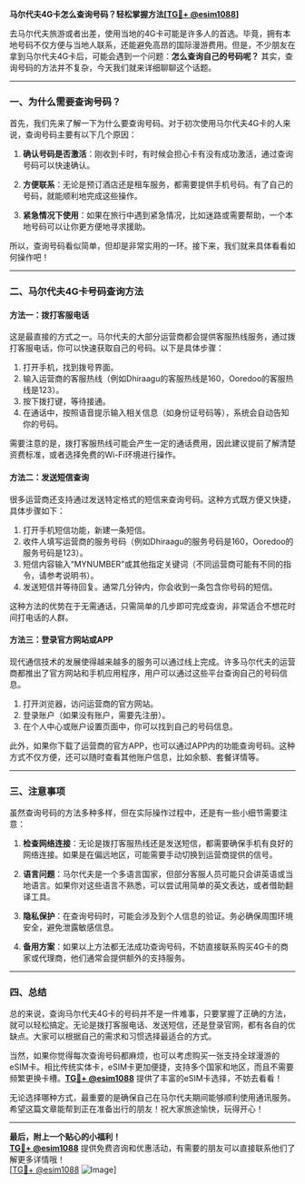 **马尔代夫4G卡怎么查询号码？轻松掌握方法[[TG💪+ @esim1088](https://t.me/s/esim1088)]**

去马尔代夫旅游或者出差，使用当地的4G卡可能是许多人的首选。毕竟，拥有本地号码不仅方便与当地人联系，还能避免高昂的国际漫游费用。但是，不少朋友在拿到马尔代夫4G卡后，可能会遇到一个问题：**怎么查询自己的号码呢？** 其实，查询号码的方法并不复杂，今天我们就来详细聊聊这个话题。

---

### 一、为什么需要查询号码？

首先，我们先来了解一下为什么要查询号码。对于初次使用马尔代夫4G卡的人来说，查询号码主要有以下几个原因：

1. **确认号码是否激活**：刚收到卡时，有时候会担心卡有没有成功激活，通过查询号码可以快速确认。
   
2. **方便联系**：无论是预订酒店还是租车服务，都需要提供手机号码。有了自己的号码，就能顺利地完成这些操作。

3. **紧急情况下使用**：如果在旅行中遇到紧急情况，比如迷路或需要帮助，一个本地号码可以让你更方便地寻求援助。

所以，查询号码看似简单，但却是非常实用的一环。接下来，我们就来具体看看如何操作吧！

---

### 二、马尔代夫4G卡号码查询方法

#### 方法一：拨打客服电话
这是最直接的方式之一。马尔代夫的大部分运营商都会提供客服热线服务，通过拨打客服电话，你可以快速获取自己的号码。以下是具体步骤：

1. 打开手机，找到拨号界面。
2. 输入运营商的客服热线（例如Dhiraagu的客服热线是160，Ooredoo的客服热线是123）。
3. 按下拨打键，等待接通。
4. 在通话中，按照语音提示输入相关信息（如身份证号码等），系统会自动告知你的号码。

需要注意的是，拨打客服热线可能会产生一定的通话费用，因此建议提前了解清楚资费标准，或者选择免费的Wi-Fi环境进行操作。

#### 方法二：发送短信查询
很多运营商还支持通过发送特定格式的短信来查询号码。这种方式既方便又快捷，具体步骤如下：

1. 打开手机短信功能，新建一条短信。
2. 收件人填写运营商的服务号码（例如Dhiraagu的服务号码是160，Ooredoo的服务号码是123）。
3. 短信内容输入“MYNUMBER”或其他指定关键词（不同运营商可能有不同的指令，请参考说明书）。
4. 发送短信并等待回复。通常几分钟内，你会收到一条包含你号码的短信。

这种方法的优势在于无需通话，只需简单的几步即可完成查询，非常适合不想花时间打电话的人群。

#### 方法三：登录官方网站或APP
现代通信技术的发展使得越来越多的服务可以通过线上完成。许多马尔代夫的运营商都推出了官方网站和手机应用程序，用户可以通过这些平台查询自己的号码信息。

1. 打开浏览器，访问运营商的官方网站。
2. 登录账户（如果没有账户，需要先注册）。
3. 在个人中心或账户设置页面中，你可以找到自己的号码信息。

此外，如果你下载了运营商的官方APP，也可以通过APP内的功能查询号码。这种方式不仅方便，还可以随时查看其他账户信息，比如余额、套餐详情等。

---

### 三、注意事项

虽然查询号码的方法多种多样，但在实际操作过程中，还是有一些小细节需要注意：

1. **检查网络连接**：无论是拨打客服热线还是发送短信，都需要确保手机有良好的网络连接。如果是在偏远地区，可能需要手动切换到运营商提供的信号。

2. **语言问题**：马尔代夫是一个多语言国家，但部分客服人员可能只会讲英语或当地语言。如果你对这些语言不熟悉，可以尝试用简单的英文表达，或者借助翻译工具。

3. **隐私保护**：在查询号码时，可能会涉及到个人信息的验证。务必确保周围环境安全，避免泄露敏感信息。

4. **备用方案**：如果以上方法都无法成功查询号码，不妨直接联系购买4G卡的商家或代理商，他们通常会提供额外的支持服务。

---

### 四、总结

总的来说，查询马尔代夫4G卡的号码并不是一件难事，只要掌握了正确的方法，就可以轻松搞定。无论是拨打客服电话、发送短信，还是登录官网，都有各自的优缺点。大家可以根据自己的需求和习惯选择最适合的方式。

当然，如果你觉得每次查询号码都麻烦，也可以考虑购买一张支持全球漫游的eSIM卡。相比传统实体卡，eSIM卡更加便捷，支持多个国家和地区，而且不需要频繁更换卡槽。**[TG💪+ @esim1088](https://t.me/s/esim1088)** 提供了丰富的eSIM卡选择，不妨去看看！

无论选择哪种方式，最重要的是确保自己在马尔代夫期间能够顺利使用通讯服务。希望这篇文章能帮到正在准备出行的朋友！祝大家旅途愉快，玩得开心！

---

**最后，附上一个贴心的小福利！**  
**[TG💪+ @esim1088](https://t.me/s/esim1088)** 提供免费咨询和优惠活动，有需要的朋友可以直接联系他们了解更多详情哦！  
[[TG💪+ @esim1088](https://t.me/s/esim1088) ![Image](https://i.postimg.cc/4NQfJmqS/Snipaste-2025-05-13-00-14-12.png)]
